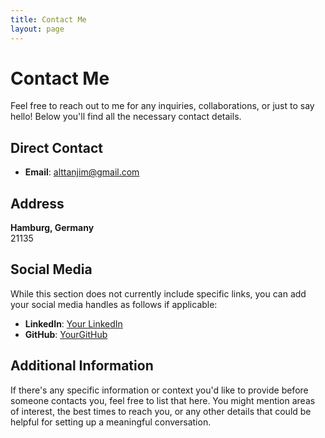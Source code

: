 ```yaml
---
title: Contact Me
layout: page
---
```


# Contact Me

Feel free to reach out to me for any inquiries, collaborations, or just to say hello! Below you'll find all the necessary contact details.

## Direct Contact

- **Email**: [alttanjim@gmail.com](mailto:alttanjim@gmail.com)

## Address

**Hamburg, Germany**  
21135

## Social Media

While this section does not currently include specific links, you can add your social media handles as follows if applicable:

- **LinkedIn**: [Your LinkedIn]([https://www.linkedin.com](https://www.linkedin.com/in/khandokerahammad/))
- **GitHub**: [YourGitHub]([https://github.com](https://github.com/Khandoker09))

## Additional Information

If there's any specific information or context you'd like to provide before someone contacts you, feel free to list that here. You might mention areas of interest, the best times to reach you, or any other details that could be helpful for setting up a meaningful conversation.
